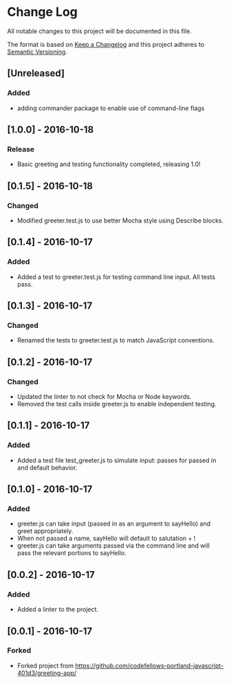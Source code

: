 # Change Log
All notable changes to this project will be documented in this file.

The format is based on [Keep a Changelog](http://keepachangelog.com/)
and this project adheres to [Semantic Versioning](http://semver.org/).

## [Unreleased]
### Added
- adding commander package to enable use of command-line flags


## [1.0.0] - 2016-10-18
### Release
- Basic greeting and testing functionality completed, releasing 1.0!

## [0.1.5] - 2016-10-18
### Changed
- Modified greeter.test.js to use better Mocha style using Describe blocks.

## [0.1.4] - 2016-10-17
### Added
- Added a test to greeter.test.js for testing command line input. All tests pass.

## [0.1.3] - 2016-10-17
### Changed
- Renamed the tests to greeter.test.js to match JavaScript conventions.

## [0.1.2] - 2016-10-17
### Changed
- Updated the linter to not check for Mocha or Node keywords.
- Removed the test calls inside greeter.js to enable independent testing.

## [0.1.1] - 2016-10-17
### Added
- Added a test file test_greeter.js to simulate input: passes for passed in and default behavior.

## [0.1.0] - 2016-10-17
### Added
- greeter.js can take input (passed in as an argument to sayHello) and greet appropriately.
- When not passed a name, sayHello will default to salutation + !
- greeter.js can take arguments passed via the command line and will pass the relevant portions to sayHello.

## [0.0.2] - 2016-10-17
### Added
- Added a linter to the project.

## [0.0.1] - 2016-10-17
### Forked
- Forked project from https://github.com/codefellows-portland-javascript-401d3/greeting-app/


